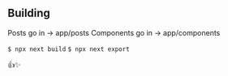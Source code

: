## Building

Posts go in -> app/posts
Components go in -> app/components

`$ npx next build`
`$ npx next export`

👍✨